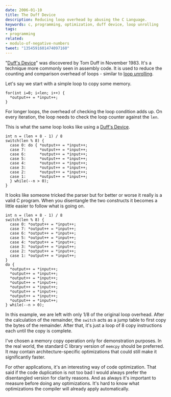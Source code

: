 ```yaml
---
date: 2006-01-10
title: The Duff Device
description: Reducing loop overhead by abusing the C Language.
keywords: c, programming, optimization, duff device, loop unrolling
tags:
- programming
related:
- modulo-of-negative-numbers
tweet: "1354591601474097160"
---
```


"[Duff's Device][1]" was discovered by Tom Duff in November 1983. It's a technique more commonly seen in assembly code. It is used to reduce the counting and comparison overhead of loops - similar to [loop unrolling][2].

Let's say we start with a simple loop to copy some memory.

    for(int i=0; i<len; i++) {
      *output++ = *input++;
    }

For longer loops, the overhead of checking the loop condition adds up. On every iteration, the loop needs to check the loop counter against the `len`.

This is what the same loop looks like using a [Duff's Device][1].

    int n = (len + 8 - 1) / 8
    switch(len % 8) {
      case 0: do { *output++ = *input++;
      case 7:      *output++ = *input++;
      case 6:      *output++ = *input++;
      case 5:      *output++ = *input++;
      case 4:      *output++ = *input++;
      case 3:      *output++ = *input++;
      case 2:      *output++ = *input++;
      case 1:      *output++ = *input++;
      } while(--n > 0);
    }


It looks like someone tricked the parser but for better or worse it really is a valid C program. When you disentangle the two constructs it becomes a little easier to follow what is going on.

    int n = (len + 8 - 1) / 8
    switch(len % 8) {
      case 0: *output++ = *input++;
      case 7: *output++ = *input++;
      case 6: *output++ = *input++;
      case 5: *output++ = *input++;
      case 4: *output++ = *input++;
      case 3: *output++ = *input++;
      case 2: *output++ = *input++;
      case 1: *output++ = *input++;
    }
    do {
      *output++ = *input++;
      *output++ = *input++;
      *output++ = *input++;
      *output++ = *input++;
      *output++ = *input++;
      *output++ = *input++;
      *output++ = *input++;
      *output++ = *input++;
    } while(--n > 0);

In this example, we are left with only 1/8 of the original loop overhead. After the calculation of the remainder, the `switch` acts as a jump table to first copy the bytes of the remainder. After that, it's just a loop of 8 copy instructions each until the copy is complete.

I've chosen a memory copy operation only for demonstration purposes. In the real world, the standard C library version of `memcpy` should be preferred. It may contain architecture-specific optimizations that could still make it significantly faster.

For other applications, it's an interesting way of code optimization. That said if the code duplication is not too bad I would always prefer the disentangled version for clarity reasons. And as always it's important to measure before doing any optimizations. It's hard to know what optimizations the compiler will already apply automatically.

[1]: https://en.wikipedia.org/wiki/Duff%27s_device
[2]: https://en.wikipedia.org/wiki/Loop_unrolling